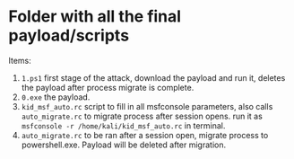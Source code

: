 # Folder with all the final payload/scripts

Items:
1. ```1.ps1``` first stage of the attack, download the payload and run it, deletes the payload after process migrate is complete.
2. ```0.exe``` the payload.
4. ```kid_msf_auto.rc``` script to fill in all msfconsole parameters, also calls ```auto_migrate.rc``` to migrate process after session opens. run it as ```msfconsole -r /home/kali/kid_msf_auto.rc``` in terminal.
5. ```auto_migrate.rc``` to be ran after a session open, migrate process to powershell.exe. Payload will be deleted after migration.
